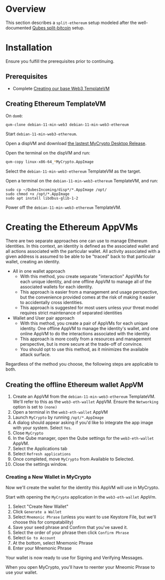 # Overview
This section describes a `split-ethereum` setup modeled after the well-documented [Qubes split-bitcoin](https://github.com/Qubes-Community/Contents/blob/master/docs/security/split-bitcoin.md) setup.

# Installation
Ensure you fulfill the prerequisites prior to continuing.

## Prerequisites
- Complete [Creating our base Web3 TemplateVM](Core%20Environment/Installing%20Debian%2011%20minimal%20template.md#Creating%20our%20base%20Web3%20TemplateVM)

## Creating Ethereum TemplateVM
On `dom0`:

```sh
qvm-clone debian-11-min-web3 debian-11-min-web3-ethereum
```

Start `debian-11-min-web3-ethereum`.

Open a dispVM and download [the lastest MyCrypto Desktop Release](https://github.com/MyCryptoHQ/MyCrypto/releases/tag/1.7.17).

Open the terminal on the dispVM and run:

```sh
qvm-copy linux-x86-64_*MyCrypto.AppImage
```

Select the `debian-11-min-web3-ethereum` TemplateVM as the target.

Open a terminal on the `debian-11-min-web3-ethereum` TemplateVM, and run:

```shell
sudo cp ~/QubesIncoming/disp*/*.AppImage /opt/
sudo chmod +x /opt/*.AppImage
sudo apt install libdbus-glib-1-2
```

Power off the `debian-11-min-web3-ethereum` TemplateVM.

# Creating the Ethereum AppVMs
There are two separate approaches one can use to manage Ethereum identities. In this context, an identity is defined as the associated wallet and all actions associated with the particular wallet. All activity associated with a given address is assumed to be able to be "traced" back to that particular wallet, creating an identity.

- All in one wallet approach
	- With this method, you create separate "interaction" AppVMs for each unique identity, and one offline AppVM to manage all of the associated wallets for each identity.
	- This approach is easier from a management and usage perspective, but the convenience provided comes at the risk of making it easier to accidentally cross identities.
	- This approach is suggested for most users unless your threat model requires strict maintenance of separated identities
- Wallet and User pair approach
	- With this method, you create a pair of AppVMs for each unique identity. One offline AppVM to manage the identity's wallet, and one online AppVM to do the interactions associated with the identity.
	- This approach is more costly from a resources and management perspective, but is more secure at the trade-off of convince.
	- You should opt to use this method, as it minimizes the available attack surface.

Regardless of the method you choose, the following steps are applicable to both.

## Creating the offline Ethereum wallet AppVM
1. Create an AppVM from the `debian-11-min-web3-ethereum` TemplateVM. We'll refer to this as the `web3-eth-wallet` AppVM. Ensure the `Networking` option is set to `(none)`
2. Open a terminal in the `web3-eth-wallet` AppVM
3. Launch `MyCrypto` by running `/opt/*.AppImage`
4. A dialog should appear asking if you'd like to integrate the app image with your system. Select `Yes`.
5. Close `MyCrypto`
6. In the Qube manager, open the Qube settings for the `web3-eth-wallet` AppVM.
7. Select the Applications tab
8. Select `Refresh applications`
9. Once completed, move `MyCrypto` from Available to Selected.
10. Close the settings window.

### Creating a New Wallet in MyCrypto
Now we'll create the wallet for the identity this AppVM will use in MyCrypto.

Start with opening the `MyCrypto` application in the `web3-eth-wallet` AppVm.

1. Select "Create New Wallet"
2. Click `Generate a Wallet`
3. Select `Mnemonic Phrase` (unless you want to use Keystore File, but we'll choose this for compatability)
4. Save your seed phrase and Confirm that you've saved it.
5. Select the order of your phrase then click `Confirm Phrase`
6. Select `Go to Account`
7. At the bottom, select Mnemonic Phrase
8. Enter your Mnemonic Phrase

Your wallet is now ready to use for Signing and Verifying Messages.

When you open MyCrypto, you'll have to reenter your Mneomic Phrase to use your wallet.